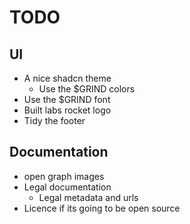 # TODO

## UI
- A nice shadcn theme
  - Use the $GRIND colors
- Use the $GRIND font
- Built labs rocket logo
- Tidy the footer

## Documentation
- open graph images
- Legal documentation
  - Legal metadata and urls
- Licence if its going to be open source
